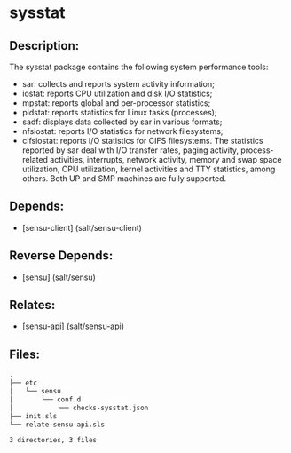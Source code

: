 # sysstat

## Description:

The sysstat package contains the following system performance tools:
- sar: collects and reports system activity information;
- iostat: reports CPU utilization and disk I/O statistics;
- mpstat: reports global and per-processor statistics;
- pidstat: reports statistics for Linux tasks (processes);
- sadf: displays data collected by sar in various formats;
- nfsiostat: reports I/O statistics for network filesystems;
- cifsiostat: reports I/O statistics for CIFS filesystems.
The statistics reported by sar deal with I/O transfer rates, paging activity, process-related activities, interrupts, network activity, memory and swap space utilization, CPU utilization, kernel activities and TTY statistics, among others. Both UP and SMP machines are fully supported.

## Depends:

  -  [sensu-client] (salt/sensu-client)

## Reverse Depends:

  -  [sensu] (salt/sensu)

## Relates:

  -  [sensu-api] (salt/sensu-api)

## Files:

```bash
.
├── etc
│   └── sensu
│       └── conf.d
│           └── checks-sysstat.json
├── init.sls
└── relate-sensu-api.sls

3 directories, 3 files
```

